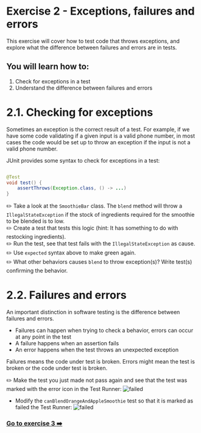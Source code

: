 # Exercise 2 - Exceptions, failures and errors

This exercise will cover how to test code that throws exceptions, and explore what the difference between failures and
errors are in tests.

## You will learn how to:

1. Check for exceptions in a test
2. Understand the difference between failures and errors

# 2.1. Checking for exceptions

Sometimes an exception is the correct result of a test. For example, if we have some code validating if a given input is
a valid phone number, in most cases the code would be set up to throw an exception if the input is not a valid phone
number.

JUnit provides some syntax to check for exceptions in a test:

```Java

@Test
void test() {
    assertThrows(Exception.class, () -> ...)
}
```

:pencil2: Take a look at the `SmoothieBar` class. The `blend` method will throw a `IllegalStateException` if the stock
of ingredients required for the smoothie to be blended is to low.  
:pencil2: Create a test that tests this logic (hint: It has something to do with restocking ingredients).  
:pencil2: Run the test, see that test fails with the `IllegalStateException` as cause.  
:pencil2: Use `expected` syntax above to make green again.  
:pencil2: What other behaviors causes `blend` to throw exception(s)? Write test(s) confirming the behavior.

# 2.2. Failures and errors

An important distinction in software testing is the difference between failures and errors.

- Failures can happen when trying to check a behavior, errors can occur at any point in the test
- A failure happens when an assertion fails
- An error happens when the test throws an unexpected exception

Failures means the code under test is broken. Errors might mean the test is broken or the code under test is broken.

:pencil2: Make the test you just made not pass again and see that the test was marked with the error icon in the Test
Runner: ![failed](https://www.jetbrains.com/help/img/idea/2016.3/testError.png)

- Modify the `canBlendOrangeAndAppleSmoothie` test so that it is marked as failed the Test
  Runner: ![failed](https://www.jetbrains.com/help/img/idea/2016.3/testFailed.png)

### [Go to exercise 3 :arrow_right:](exercise-3.md)
